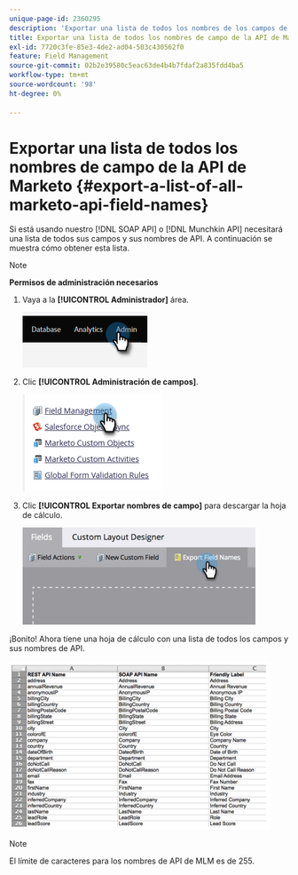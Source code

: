 ```yaml
---
unique-page-id: 2360295
description: 'Exportar una lista de todos los nombres de los campos de la API de Marketo: Documentos de Marketo: documentación del producto'
title: Exportar una lista de todos los nombres de campo de la API de Marketo
exl-id: 7720c3fe-85e3-4de2-ad04-503c430562f0
feature: Field Management
source-git-commit: 02b2e39580c5eac63de4b4b7fdaf2a835fdd4ba5
workflow-type: tm+mt
source-wordcount: '98'
ht-degree: 0%

---
```


# Exportar una lista de todos los nombres de campo de la API de Marketo {#export-a-list-of-all-marketo-api-field-names}

Si está usando nuestro [!DNL SOAP API] o [!DNL Munchkin API] necesitará una lista de todos sus campos y sus nombres de API. A continuación se muestra cómo obtener esta lista.

>[!NOTE]
>
>**Permisos de administración necesarios**

1. Vaya a la **[!UICONTROL Administrador]** área.

   ![](assets/export-a-list-of-all-marketo-api-field-names-1.png)

1. Clic **[!UICONTROL Administración de campos]**.

   ![](assets/export-a-list-of-all-marketo-api-field-names-2.png)

1. Clic **[!UICONTROL Exportar nombres de campo]** para descargar la hoja de cálculo.

   ![](assets/export-a-list-of-all-marketo-api-field-names-3.png)

¡Bonito! Ahora tiene una hoja de cálculo con una lista de todos los campos y sus nombres de API.

![](assets/export-a-list-of-all-marketo-api-field-names-4.png)

>[!NOTE]
>
>El límite de caracteres para los nombres de API de MLM es de 255.
